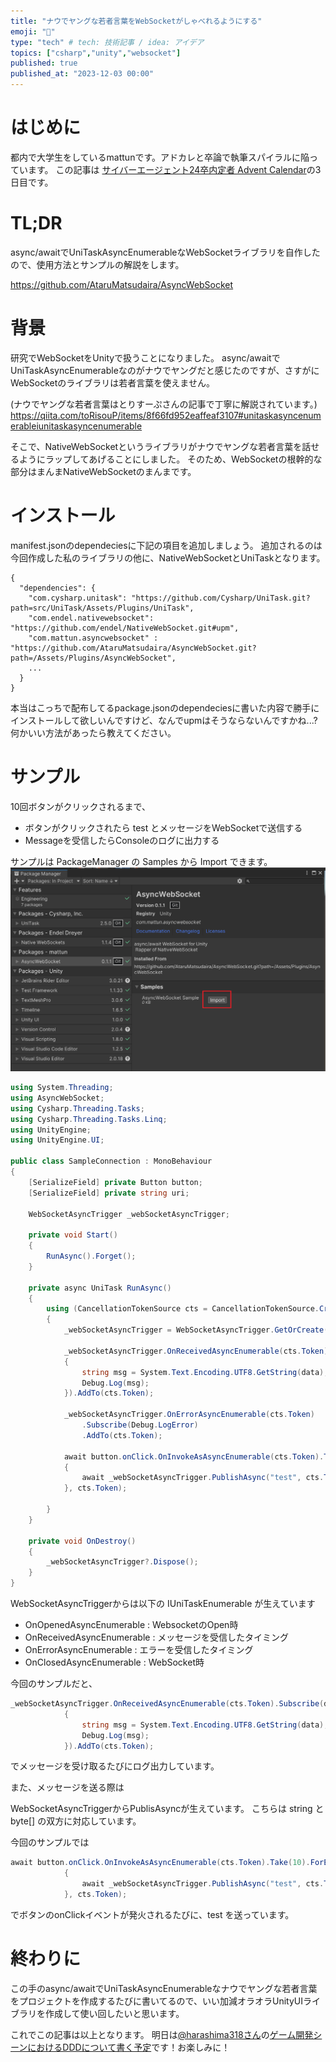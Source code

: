 ```yaml
---
title: "ナウでヤングな若者言葉をWebSocketがしゃべれるようにする"
emoji: "🔖"
type: "tech" # tech: 技術記事 / idea: アイデア
topics: ["csharp","unity","websocket"]
published: true
published_at: "2023-12-03 00:00"
---
```


# はじめに

都内で大学生をしているmattunです。アドカレと卒論で執筆スパイラルに陥っています。
この記事は [サイバーエージェント24卒内定者 Advent Calendar](https://qiita.com/advent-calendar/2023/ca24engineer)の3日目です。

# TL;DR

async/awaitでUniTaskAsyncEnumerableなWebSocketライブラリを自作したので、使用方法とサンプルの解説をします。

https://github.com/AtaruMatsudaira/AsyncWebSocket

# 背景

研究でWebSocketをUnityで扱うことになりました。
async/awaitでUniTaskAsyncEnumerableなのがナウでヤングだと感じたのですが、さすがにWebSocketのライブラリは若者言葉を使えません。

(ナウでヤングな若者言葉はとりすーぷさんの記事で丁寧に解説されています。)
https://qiita.com/toRisouP/items/8f66fd952eaffeaf3107#unitaskasyncenumerableiunitaskasyncenumerable

そこで、NativeWebSocketというライブラリがナウでヤングな若者言葉を話せるようにラップしてあげることにしました。
そのため、WebSocketの根幹的な部分はまんまNativeWebSocketのまんまです。

# インストール

manifest.jsonのdependeciesに下記の項目を追加しましょう。
追加されるのは今回作成した私のライブラリの他に、NativeWebSocketとUniTaskとなります。
```
{
  "dependencies": {
    "com.cysharp.unitask": "https://github.com/Cysharp/UniTask.git?path=src/UniTask/Assets/Plugins/UniTask",
    "com.endel.nativewebsocket": "https://github.com/endel/NativeWebSocket.git#upm",
    "com.mattun.asyncwebsocket" : "https://github.com/AtaruMatsudaira/AsyncWebSocket.git?path=/Assets/Plugins/AsyncWebSocket",
    ...
  }
}
```

本当はこっちで配布してるpackage.jsonのdependeciesに書いた内容で勝手にインストールして欲しいんですけど、なんでupmはそうならないんですかね...?
何かいい方法があったら教えてください。

# サンプル

10回ボタンがクリックされるまで、
- ボタンがクリックされたら test とメッセージをWebSocketで送信する
- Messageを受信したらConsoleのログに出力する

サンプルは PackageManager の Samples から Import できます。
![Alt text](/images/adcal_2023_ws_sample.png)

```cs
using System.Threading;
using AsyncWebSocket;
using Cysharp.Threading.Tasks;
using Cysharp.Threading.Tasks.Linq;
using UnityEngine;
using UnityEngine.UI;

public class SampleConnection : MonoBehaviour
{
    [SerializeField] private Button button;
    [SerializeField] private string uri;

    WebSocketAsyncTrigger _webSocketAsyncTrigger;

    private void Start()
    {
        RunAsync().Forget();
    }

    private async UniTask RunAsync()
    {
        using (CancellationTokenSource cts = CancellationTokenSource.CreateLinkedTokenSource(this.GetCancellationTokenOnDestroy()))
        {
            _webSocketAsyncTrigger = WebSocketAsyncTrigger.GetOrCreate(uri, cts.Token);
       
            _webSocketAsyncTrigger.OnReceivedAsyncEnumerable(cts.Token).Subscribe(data =>
            {
                string msg = System.Text.Encoding.UTF8.GetString(data);
                Debug.Log(msg);
            }).AddTo(cts.Token);

            _webSocketAsyncTrigger.OnErrorAsyncEnumerable(cts.Token)
                .Subscribe(Debug.LogError)
                .AddTo(cts.Token);
     
            await button.onClick.OnInvokeAsAsyncEnumerable(cts.Token).Take(10).ForEachAwaitAsync(async _ =>
            {
                await _webSocketAsyncTrigger.PublishAsync("test", cts.Token);
            }, cts.Token);
     
        }
    }

    private void OnDestroy()
    {
        _webSocketAsyncTrigger?.Dispose();
    }
}
```

WebSocketAsyncTriggerからは以下の IUniTaskEnumerable が生えています
- OnOpenedAsyncEnumerable : WebsocketのOpen時
- OnReceivedAsyncEnumerable : メッセージを受信したタイミング
- OnErrorAsyncEnumerable : エラーを受信したタイミング
- OnClosedAsyncEnumerable : WebSocket時

今回のサンプルだと、

```cs
_webSocketAsyncTrigger.OnReceivedAsyncEnumerable(cts.Token).Subscribe(data =>
            {
                string msg = System.Text.Encoding.UTF8.GetString(data);
                Debug.Log(msg);
            }).AddTo(cts.Token);
```

でメッセージを受け取るたびにログ出力しています。

また、メッセージを送る際は

WebSocketAsyncTriggerからPublisAsyncが生えています。
こちらは string と byte[] の双方に対応しています。

今回のサンプルでは

```cs
await button.onClick.OnInvokeAsAsyncEnumerable(cts.Token).Take(10).ForEachAwaitAsync(async _ =>
            {
                await _webSocketAsyncTrigger.PublishAsync("test", cts.Token);
            }, cts.Token);
```

でボタンのonClickイベントが発火されるたびに、test を送っています。

# 終わりに

この手のasync/awaitでUniTaskAsyncEnumerableなナウでヤングな若者言葉をプロジェクトを作成するたびに書いてるので、いい加減オラオラUnityUIライブラリを作成して使い回したいと思います。

これでこの記事は以上となります。
明日は[@harashima318さん](https://qiita.com/harashima318)の[ゲーム開発シーンにおけるDDDについて書く予定]()です！お楽しみに！